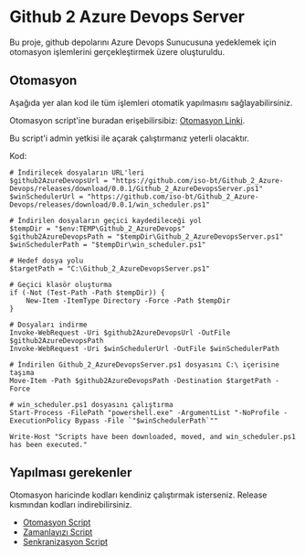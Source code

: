 
# Github 2 Azure Devops Server

Bu proje, github depolarını Azure Devops Sunucusuna yedeklemek için otomasyon işlemlerini gerçekleştirmek üzere oluşturuldu.

## Otomasyon

Aşağıda yer alan kod ile tüm işlemleri otomatik yapılmasını sağlayabilirsiniz.

Otomasyon script'ine buradan erişebilirsibiz: [Otomasyon Linki](https://github.com/iso-bt/Github_2_Azure-Devops/releases/download/0.0.1/automation.ps1).

Bu script'i admin yetkisi ile açarak çalıştırmanız yeterli olacaktır.

Kod:

```
# İndirilecek dosyaların URL'leri
$github2AzureDevopsUrl = "https://github.com/iso-bt/Github_2_Azure-Devops/releases/download/0.0.1/Github_2_AzureDevopsServer.ps1"
$winSchedulerUrl = "https://github.com/iso-bt/Github_2_Azure-Devops/releases/download/0.0.1/win_scheduler.ps1"

# İndirilen dosyaların geçici kaydedileceği yol
$tempDir = "$env:TEMP\Github_2_AzureDevops"
$github2AzureDevopsPath = "$tempDir\Github_2_AzureDevopsServer.ps1"
$winSchedulerPath = "$tempDir\win_scheduler.ps1"

# Hedef dosya yolu
$targetPath = "C:\Github_2_AzureDevopsServer.ps1"

# Geçici klasör oluşturma
if (-Not (Test-Path -Path $tempDir)) {
    New-Item -ItemType Directory -Force -Path $tempDir
}

# Dosyaları indirme
Invoke-WebRequest -Uri $github2AzureDevopsUrl -OutFile $github2AzureDevopsPath
Invoke-WebRequest -Uri $winSchedulerUrl -OutFile $winSchedulerPath

# İndirilen Github_2_AzureDevopsServer.ps1 dosyasını C:\ içerisine taşıma
Move-Item -Path $github2AzureDevopsPath -Destination $targetPath -Force

# win_scheduler.ps1 dosyasını çalıştırma
Start-Process -FilePath "powershell.exe" -ArgumentList "-NoProfile -ExecutionPolicy Bypass -File `"$winSchedulerPath`""

Write-Host "Scripts have been downloaded, moved, and win_scheduler.ps1 has been executed."
```

## Yapılması gerekenler

Otomasyon haricinde kodları kendiniz çalıştırmak isterseniz. Release kısmından kodları indirebilirsiniz.

- [Otomasyon Script](https://github.com/iso-bt/Github_2_Azure-Devops/releases/download/0.0.1/automation.ps1)
- [Zamanlayızı Script](https://github.com/iso-bt/Github_2_Azure-Devops/releases/download/0.0.1/win_scheduler.ps1)
- [Senkranizasyon Script](https://github.com/iso-bt/Github_2_Azure-Devops/releases/download/0.0.1/Github_2_AzureDevopsServer.ps1)
